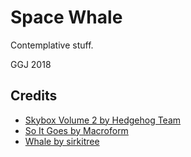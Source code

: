 # Space Whale

Contemplative stuff.

GGJ 2018

## Credits

* [Skybox Volume 2 by Hedgehog Team](https://www.assetstore.unity3d.com/en/#!/content/3392)
* [So It Goes by Macroform](https://www.jamendo.com/track/1339700/so-it-goes)
* [Whale by sirkitree](https://sketchfab.com/models/44c966d571024d419fefbde12da1b915)
